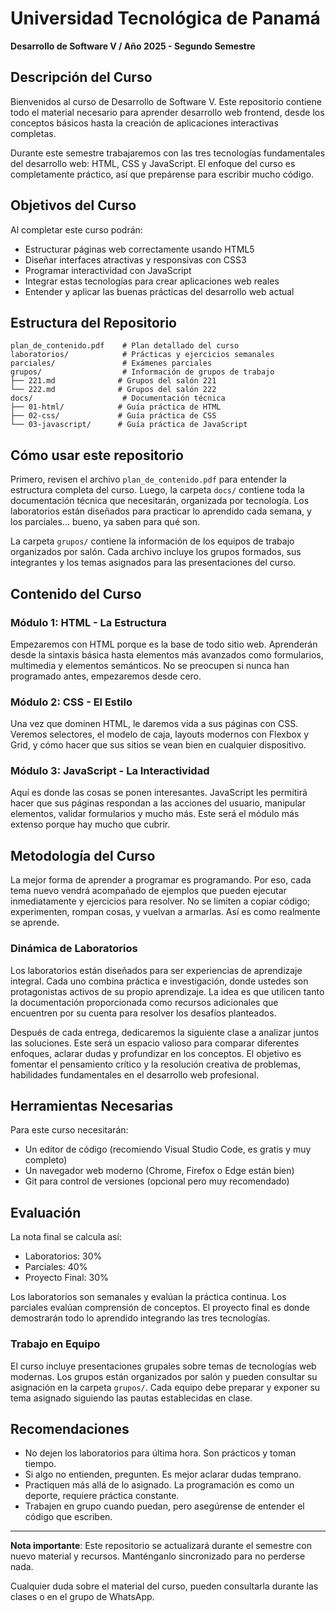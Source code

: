 # Universidad Tecnológica de Panamá
**Desarrollo de Software V / Año 2025 - Segundo Semestre**

## Descripción del Curso

Bienvenidos al curso de Desarrollo de Software V. Este repositorio contiene todo el material necesario para aprender desarrollo web frontend, desde los conceptos básicos hasta la creación de aplicaciones interactivas completas.

Durante este semestre trabajaremos con las tres tecnologías fundamentales del desarrollo web: HTML, CSS y JavaScript. El enfoque del curso es completamente práctico, así que prepárense para escribir mucho código.

## Objetivos del Curso

Al completar este curso podrán:
- Estructurar páginas web correctamente usando HTML5
- Diseñar interfaces atractivas y responsivas con CSS3
- Programar interactividad con JavaScript
- Integrar estas tecnologías para crear aplicaciones web reales
- Entender y aplicar las buenas prácticas del desarrollo web actual

## Estructura del Repositorio

```
plan_de_contenido.pdf    # Plan detallado del curso
laboratorios/            # Prácticas y ejercicios semanales
parciales/               # Exámenes parciales
grupos/                  # Información de grupos de trabajo
├── 221.md              # Grupos del salón 221
└── 222.md              # Grupos del salón 222
docs/                    # Documentación técnica
├── 01-html/            # Guía práctica de HTML
├── 02-css/             # Guía práctica de CSS
└── 03-javascript/      # Guía práctica de JavaScript
```

## Cómo usar este repositorio

Primero, revisen el archivo `plan_de_contenido.pdf` para entender la estructura completa del curso. Luego, la carpeta `docs/` contiene toda la documentación técnica que necesitarán, organizada por tecnología. Los laboratorios están diseñados para practicar lo aprendido cada semana, y los parciales... bueno, ya saben para qué son.

La carpeta `grupos/` contiene la información de los equipos de trabajo organizados por salón. Cada archivo incluye los grupos formados, sus integrantes y los temas asignados para las presentaciones del curso.

## Contenido del Curso

### Módulo 1: HTML - La Estructura
Empezaremos con HTML porque es la base de todo sitio web. Aprenderán desde la sintaxis básica hasta elementos más avanzados como formularios, multimedia y elementos semánticos. No se preocupen si nunca han programado antes, empezaremos desde cero.

### Módulo 2: CSS - El Estilo  
Una vez que dominen HTML, le daremos vida a sus páginas con CSS. Veremos selectores, el modelo de caja, layouts modernos con Flexbox y Grid, y cómo hacer que sus sitios se vean bien en cualquier dispositivo.

### Módulo 3: JavaScript - La Interactividad
Aquí es donde las cosas se ponen interesantes. JavaScript les permitirá hacer que sus páginas respondan a las acciones del usuario, manipular elementos, validar formularios y mucho más. Este será el módulo más extenso porque hay mucho que cubrir.

## Metodología del Curso

La mejor forma de aprender a programar es programando. Por eso, cada tema nuevo vendrá acompañado de ejemplos que pueden ejecutar inmediatamente y ejercicios para resolver. No se limiten a copiar código; experimenten, rompan cosas, y vuelvan a armarlas. Así es como realmente se aprende.

### Dinámica de Laboratorios

Los laboratorios están diseñados para ser experiencias de aprendizaje integral. Cada uno combina práctica e investigación, donde ustedes son protagonistas activos de su propio aprendizaje. La idea es que utilicen tanto la documentación proporcionada como recursos adicionales que encuentren por su cuenta para resolver los desafíos planteados.

Después de cada entrega, dedicaremos la siguiente clase a analizar juntos las soluciones. Este será un espacio valioso para comparar diferentes enfoques, aclarar dudas y profundizar en los conceptos. El objetivo es fomentar el pensamiento crítico y la resolución creativa de problemas, habilidades fundamentales en el desarrollo web profesional.

## Herramientas Necesarias

Para este curso necesitarán:
- Un editor de código (recomiendo Visual Studio Code, es gratis y muy completo)
- Un navegador web moderno (Chrome, Firefox o Edge están bien)
- Git para control de versiones (opcional pero muy recomendado)

## Evaluación

La nota final se calcula así:
- Laboratorios: 30%
- Parciales: 40%  
- Proyecto Final: 30%

Los laboratorios son semanales y evalúan la práctica continua. Los parciales evalúan comprensión de conceptos. El proyecto final es donde demostrarán todo lo aprendido integrando las tres tecnologías.

### Trabajo en Equipo

El curso incluye presentaciones grupales sobre temas de tecnologías web modernas. Los grupos están organizados por salón y pueden consultar su asignación en la carpeta `grupos/`. Cada equipo debe preparar y exponer su tema asignado siguiendo las pautas establecidas en clase.

## Recomendaciones

- No dejen los laboratorios para última hora. Son prácticos y toman tiempo.
- Si algo no entienden, pregunten. Es mejor aclarar dudas temprano.
- Practiquen más allá de lo asignado. La programación es como un deporte, requiere práctica constante.
- Trabajen en grupo cuando puedan, pero asegúrense de entender el código que escriben.

---

**Nota importante**: Este repositorio se actualizará durante el semestre con nuevo material y recursos. Manténganlo sincronizado para no perderse nada.

Cualquier duda sobre el material del curso, pueden consultarla durante las clases o en el grupo de WhatsApp.
